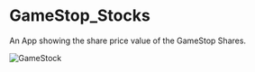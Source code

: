 # GameStop_Stocks

An App showing the share price value of the GameStop Shares.

![GameStock](https://user-images.githubusercontent.com/25004712/109401904-2eb8be00-7917-11eb-9e46-04bc5f9d8acf.gif)
